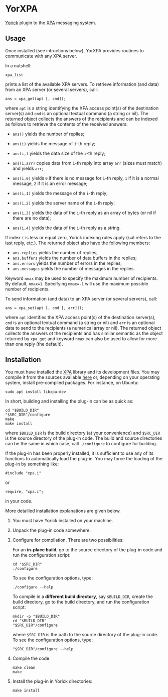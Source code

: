 # YorXPA

[Yorick](http://github.com/LLNL/yorick/) plugin to the
[XPA](https://github.com/ericmandel/xpa) messaging system.


## Usage

Once installed (see intructions below), YorXPA provides routines to communicate
with any XPA server.

In a nutshell:

```{.c}
xpa_list
```

prints a list of the available XPA servers.  To retrieve information (and data)
from an XPA server (or several servers), call:

```{.c}
ans = xpa_get(apt [, cmd]);
```

where `apt` is a string identifying the XPA access point(s) of the destination
server(s) and `cmd` is an optional textual command (a string or nil).  The
returned object collects the answers of the recipients and can be indexed as
follows to retrieve the contents of the received answers:

- `ans()` yields the number of replies;

- `ans(i)` yields the message of `i`-th reply;

- `ans(i,)` yields the data size of the `i`-th reply;

- `ans(i,arr)` copies data from `i`-th reply into array `arr` (sizes must
  match) and yields `arr`;

- `ans(i,0)` yields `0` if there is no message for `i`-th reply, `1` if it is a
  normal message, `2` if it is an error message;

- `ans(i,1)` yields the message of the `i`-th reply;

- `ans(i,2)` yields the server name of the `i`-th reply;

- `ans(i,3)` yields the data of the `i`-th reply as an array of bytes (or nil
  if there are no data);

- `ans(i,4)` yields the data of the `i`-th reply as a string.

If index `i` is less or equal zero, Yorick indexing rules apply (`i=0` refers
to the last reply, etc.).  The returned object also have the following members:

- `ans.replies` yields the number of replies;
- `ans.buffers` yields the number of data buffers in the replies;
- `ans.errors` yields the number of errors in the replies;
- `ans.messages` yields the number of messages in the replies.

Keyword `nmax` may be used to specify the maximum number of recipients.
By default, `nmax=1`.  Specifying `nmax=-1` will use the maximum possible
number of recipients.

To send information (and data)
to an XPA server (or several servers), call:

```{.c}
ans = xpa_set(apt [, cmd [, arr]]);
```

where `apt` identifies the XPA access point(s) of the destination server(s),
`cmd` is an optional textual command (a string or nil) and `arr` is an optional
data to send to the recipients (a numerical array or nil).  The returned object
collects the answers ot the recipients and has similar semantic as the object
returned by `xpa_get` and keyword `nmax` can also be used to allow for more
than one reply (the default).


## Installation

You must have installed the [XPA](https://github.com/ericmandel/xpa) library
and its development files.  You may compile it from the sources available
[here](https://github.com/ericmandel/xpa/releases) or, depending on your
operating system, install pre-compiled packages.  For instance, on Ubuntu:

```{.sh}
sudo apt install libxpa-dev
```

In short, building and installing the plug-in can be as quick as:

```{.sh}
cd "$BUILD_DIR"
"$SRC_DIR"/configure
make
make install
```

where `$BUILD_DIR` is the build directory (at your convenience) and `$SRC_DIR`
is the source directory of the plug-in code.  The build and source directories
can be the same in which case, call `./configure` to configure for building.

If the plug-in has been properly installed, it is sufficient to use any of its
functions to automatically load the plug-in.  You may force the loading of the
plug-in by something like:

```{.cpp}
#include "xpa.i"
```

or

```{.cpp}
require, "xpa.i";
```

in your code.

More detailled installation explanations are given below.

1. You must have Yorick installed on your machine.

2. Unpack the plug-in code somewhere.

3. Configure for compilation.  There are two possibilities:

   For an **in-place build**, go to the source directory of the plug-in code
   and run the configuration script:

   ```{.sh}
   cd "$SRC_DIR"
   ./configure
   ```

   To see the configuration options, type:

   ```{.sh}
   ./configure --help
   ```

   To compile in a **different build directory**, say `$BUILD_DIR`, create the
   build directory, go to the build directory, and run the configuration
   script:

   ```{.sh}
   mkdir -p "$BUILD_DIR"
   cd "$BUILD_DIR"
   "$SRC_DIR"/configure
   ```
   where `$SRC_DIR` is the path to the source directory of the plug-in code.
   To see the configuration options, type:

   ```{.sh}
   "$SRC_DIR"/configure --help
   ```

4. Compile the code:

   ```{.sh}
   make clean
   make
   ```

5. Install the plug-in in Yorick directories:

   ```{.sh}
   make install
   ```
